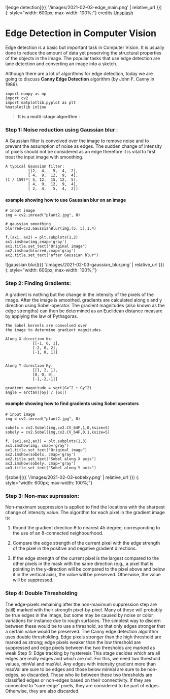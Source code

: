 ![edge detection]({{ '/images/2021-02-03-edge_main.png' | relative_url }})
{: style="width: 600px; max-width: 100%;"}
credits [Unsplash](https://unsplash.com/photos/fVzz6Fy4SbU)



# Edge Detection in Computer Vision

Edge detection is a basic but important task in Computer Vision. It is usually done to reduce the amount of data yet preserving the structural properties of the objects in the image. The popular tasks that use edge detection are lane detection and converting an image into a sketch.

Although there are a lot of algorithms for edge detection, today we are going to discuss **Canny Edge Detection** algorithm (by John F. Canny in 1986).


```
import numpy as np
import cv2
import matplotlib.pyplot as plt
%matplotlib inline
```
> **It is a multi-stage algorithm** :

### Step 1: Noise reduction using Gaussian blur :

A Gaussian filter is convolved over the image to remove noise and to prevent the assumption of noise as edges. The sudden change of intensity of pixels should not be considered as an edge therefore it is vital to first treat the input image with smoothing.


```
A typical Gaussian filter: 
          [[2,  4,   5,  4,  2],
          [ 4,  9,  12,  9,  4],
(1 / 159)*[ 5, 12,  15, 12,  5],
          [ 4,  9,  12,  9,  4],
          [ 2,  4,   5,  4,  2]]
```

#### example showing how to use Gaussian blur on an image

```
# input image
img = cv2.imread("plant2.jpg", 0)

# gaussian smoothing
blurred=cv2.GaussianBlur(img,(5, 5),1.4) 

f,(ax1, ax2) = plt.subplots(1,2)
ax1.imshow(img,cmap='gray')
ax1.title.set_text("Original image")
ax2.imshow(blurred,cmap='gray')
ax2.title.set_text("after Gaussian blur")
```
![gaussian blur]({{ '/images/2021-02-03-gaussian_blur.png' | relative_url }})
{: style="width: 600px; max-width: 100%;"}

### Step 2: Finding Gradients:


A gradient is nothing but the change in the intensity of the pixels of the image. After the image is smoothed, gradients are calculated along x and y direction using Sobel-operator. The gradient magnitudes (also known as the edge strengths) can then be determined as an Euclidean distance measure by applying the law of Pythagoras.

```
The Sobel kernels are convolved over 
the image to determine gradient magnitudes.

Along X direction Kx:  
            [[-1, 0, 1],
            [-2, 0, 2],
            [-1, 0, 1]]
 

Along Y direction Ky:  
            [[1, 2, 1],
            [0, 0, 0],
            [-1,-2,-1]]

gradient magnitude = sqrt(Gx^2 + Gy^2)
angle = arctan(|Gy| / |Gx|)
```
#### example showing how to find gradients using Sobel operators

```
# input image
img = cv2.imread("plant2.jpg", 0)

sobelx = cv2.Sobel(img,cv2.CV_64F,1,0,ksize=5)
sobely = cv2.Sobel(img,cv2.CV_64F,0,1,ksize=5)

f, (ax1,ax2,ax3) = plt.subplots(1,3)
ax1.imshow(img, cmap='gray')
ax1.title.set_text("Original image")
ax2.imshow(sobelx, cmap='gray')
ax2.title.set_text("Sobel along X axis")
ax3.imshow(sobely, cmap='gray')
ax3.title.set_text("Sobel along Y axis")

```

![sobel]({{ '/images/2021-02-03-sobelxy.png' | relative_url }})
{: style="width: 600px; max-width: 100%;"}



### Step 3: Non-max supression:

Non-maximum suppression is applied to find the locations with the sharpest change of intensity value. The algorithm for each pixel in the gradient image is:

  1) Round the gradient direction θ to nearest 45 degree, corresponding to the use of an 8-connected neighbourhood.

  2) Compare the edge strength of the current pixel with the edge strength of the pixel in the positive and negative gradient directions.

  3) If the edge strength of the current pixel is the largest compared to the other pixels in the mask with the same direction (e.g., a pixel that is pointing in the y-direction will be compared to the pixel above and below it in the vertical axis), the value will be preserved. Otherwise, the value will be suppressed.


### Step 4: Double Thresholding


The edge-pixels remaining after the non-maximum suppression step are (still) marked with their strength pixel-by-pixel. Many of these will probably be true edges in the image, but some may be caused by noise or color variations for instance due to rough surfaces. The simplest way to discern between these would be to use a threshold, so that only edges stronger that a certain value would be preserved. The Canny edge detection algorithm uses double thresholding. Edge pixels stronger than the high threshold are marked as strong; edge pixels weaker than the low threshold are suppressed and edge pixels between the two thresholds are marked as weak
Step 5: Edge tracking by hysteresis
This stage decides which are all edges are really edges and which are not. For this, we need two threshold values, minVal and maxVal. Any edges with intensity gradient more than maxVal are sure to be edges and those below minVal are sure to be non-edges, so discarded. Those who lie between these two thresholds are classified edges or non-edges based on their connectivity. If they are connected to “sure-edge” pixels, they are considered to be part of edges. Otherwise, they are also discarded.





